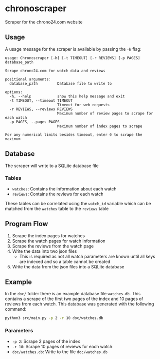 # chronoscraper
Scraper for the chrono24.com website

## Usage
A usage message for the scraper is available by passing the `-h` flag:

```
usage: Chronoscraper [-h] [-t TIMEOUT] [-r REVIEWS] [-p PAGES] database_path

Scrape chrono24.com for watch data and reviews

positional arguments:
  database_path         Database file to write to

options:
  -h, --help            show this help message and exit
  -t TIMEOUT, --timeout TIMEOUT
                        Timeout for web requests
  -r REVIEWS, --reviews REVIEWS
                        Maximum number of review pages to scrape for each watch
  -p PAGES, --pages PAGES
                        Maximum number of index pages to scrape

For any numerical limits besides timeout, enter 0 to scrape the maximum
```

## Database
The scraper will write to a SQLite database file

### Tables
- `watches`: Contains the information about each watch
- `reviews`: Contains the reviews for each watch

These tables can be correlated using the `watch_id` variable which can be matched from the `watches` table to the `reviews` table

## Program Flow
1. Scrape the index pages for watches
2. Scrape the watch pages for watch information
3. Scrape the reviews from the watch page
4. Write the data into two json files
    - This is required as not all watch parameters are known until all keys are indexed and so a table cannot be created
5. Write the data from the json files into a SQLite database

## Example
In the `doc/` folder there is an example database file `watches.db`. This contains a scrape of the first two pages of the index and 10 pages of reviews from each watch.
This database was generated with the following command:
```bash
python3 src/main.py -p 2 -r 10 doc/watches.db
```

### Parameters
- `-p 2`: Scrape 2 pages of the index
- `-r 10`: Scrape 10 pages of reviews for each watch
- `doc/watches.db`: Write to the file `doc/watches.db`

